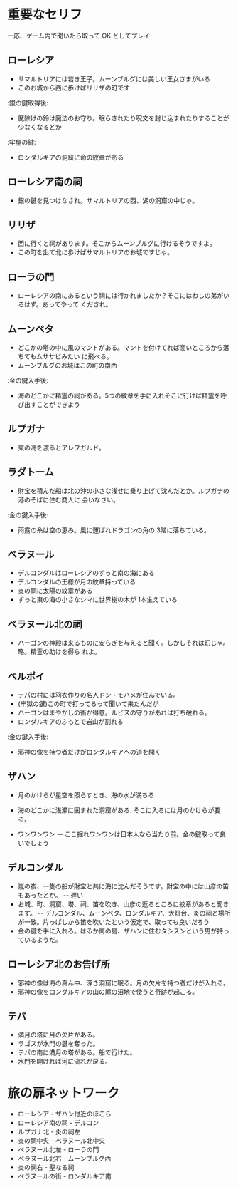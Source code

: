 # 重要なセリフ

一応、ゲーム内で聞いたら取って OK としてプレイ

## ローレシア

- サマルトリアには若き王子。ムーンブルグには美しい王女さまがいる
- このお城から西に歩けばリリザの町です

:銀の鍵取得後:

- 魔除けの鈴は魔法のお守り。眠らされたり呪文を封じ込まれたりすることが少なくなるとか

:牢屋の鍵:

- ロンダルキアの洞窟に命の紋章がある

## ローレシア南の祠

- 銀の鍵を見つけなされ。サマルトリアの西、湖の洞窟の中じゃ。

## リリザ

- 西に行くと祠があります。そこからムーンブルグに行けるそうですよ。
- この町を出て北に歩けばサマルトリアのお城ですじゃ。

## ローラの門

- ローレシアの南にあるという祠には行かれましたか？そこにはわしの弟がいるはず。あってやって
  くだされ。

## ムーンペタ

- どこかの塔の中に風のマントがある。マントを付けてれば高いところから落ちてもムササビみたい
  に飛べる。
- ムーンブルグのお城はこの町の南西

:金の鍵入手後:

- 海のどこかに精霊の祠がある。5つの紋章を手に入れそこに行けば精霊を呼び出すことができよう

## ルプガナ

- 東の海を渡るとアレフガルド。

## ラダトーム

- 財宝を積んだ船は北の沖の小さな浅せに乗り上げて沈んだとか。ルプガナの港のそばに住む商人に
  会いなさい。

:金の鍵入手後:

- 雨露の糸は空の恵み。風に運ばれドラゴンの角の 3階に落ちている。

## ベラヌール

- デルコンダルはローレシアのずっと南の海にある
- デルコンダルの王様が月の紋章持っている
- 炎の祠に太陽の紋章がある
- ずっと東の海の小さなシマに世界樹の木が 1本生えている

## ベラヌール北の祠

- ハーゴンの神殿は来るものに安らぎを与えると聞く。しかしそれは幻じゃ。略。精霊の助けを得ら
  れよ。

## ペルポイ

- テパの村には羽衣作りの名人ドン・モハメが住んでいる。
- (牢獄の鍵)この町で打ってるって聞いて来たんだが
- ハーゴンはまやかしの術が得意。ルビスの守りがあれば打ち破れる。
- ロンダルキアのふもとで岩山が割れる

:金の鍵入手後:

- 邪神の像を持つ者だけがロンダルキアへの道を開く

## ザハン

- 月のかけらが星空を照らすとき、海の水が満ちる
- 海のどこかに浅瀬に囲まれた洞窟がある. そこに入るには月のかけらが要る。

- ワンワンワン
-- ここ掘れワンワンは日本人なら当たり前。金の鍵取って良いでしょう

## デルコンダル

- 嵐の夜、一隻の船が財宝と共に海に沈んだそうです。財宝の中には山彦の笛もあったとか。
-- 遅い
- お城、町、洞窟、塔、祠、笛を吹き、山彦の返るところに紋章があると聞きます。
-- デルコンダル、ムーンペタ、ロンダルキア、大灯台、炎の祠と場所が一致。片っぱしから笛を吹いたという仮定で、取っても良いだろう
- 金の鍵を手に入れろ。はるか南の島、ザハンに住むタシスンという男が持っているようだ。

## ローレシア北のお告げ所

- 邪神の像は海の真ん中、深き洞窟に眠る。月の欠片を持つ者だけが入れる。
- 邪神の像をロンダルキアの山の麓の沼地で使うと奇跡が起こる。

## テパ

- 満月の塔に月の欠片がある。
- ラゴスが水門の鍵を奪った。
- テパの南に満月の塔がある。船で行けた。
- 水門を開ければ河に流れが戻る。

# 旅の扉ネットワーク

- ローレシア - ザハン付近のほこら
- ローレシア南の祠 - デルコン
- ルプガナ北 - 炎の祠左
- 炎の祠中央 - ベラヌール北中央
- ベラヌール北左 - ローラの門
- ベラヌール北右 - ムーンブルグ西
- 炎の祠右 - 聖なる祠
- ベラヌールの街 - ロンダルキア南

<!-- vim: set tw=90 filetype=markdown : -->

